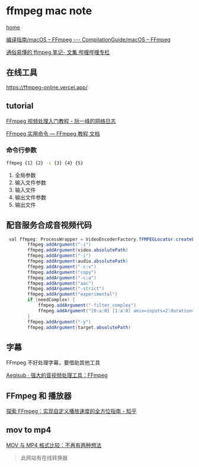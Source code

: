 # ffmpeg mac note

[home](https://ffmpeg.org)

[编译指南/macOS – FFmpeg --- CompilationGuide/macOS – FFmpeg](https://trac.ffmpeg.org/wiki/CompilationGuide/macOS)

[通俗易懂的 ffmpeg 笔记- 文集 哔哩哔哩专栏](https://www.bilibili.com/read/readlist/rl191609?spm_id_from=333.999.0.0)

## 在线工具

<https://ffmpeg-online.vercel.app/>

## tutorial

[FFmpeg 视频处理入门教程 - 阮一峰的网络日志](https://www.ruanyifeng.com/blog/2020/01/ffmpeg.html)

[FFmpeg 实用命令 — FFmpeg 教程 文档](https://wklchris.github.io/blog/FFmpeg/FFmpeg.html#id10)

### 命令行参数

```sh
ffmpeg {1} {2} -i {3} {4} {5}
```

1. 全局参数
2. 输入文件参数
3. 输入文件
4. 输出文件参数
5. 输出文件

## 配音服务合成音视频代码

```java
 val ffmpeg: ProcessWrapper = VideoEncoderFactory.fFMPEGLocator.createExecutor()
        ffmpeg.addArgument("-i")
        ffmpeg.addArgument(video.absolutePath)
        ffmpeg.addArgument("-i")
        ffmpeg.addArgument(audio.absolutePath)
        ffmpeg.addArgument("-c:v")
        ffmpeg.addArgument("copy")
        ffmpeg.addArgument("-c:a")
        ffmpeg.addArgument("aac")
        ffmpeg.addArgument("-strict")
        ffmpeg.addArgument("experimental")
        if (needComplex) {
            ffmpeg.addArgument("-filter_complex")
            ffmpeg.addArgument("[0:a:0] [1:a:0] amix=inputs=2:duration=longest")
        }
        ffmpeg.addArgument("-y")
        ffmpeg.addArgument(target.absolutePath)
```

## 字幕

FFmpeg 不好处理字幕，要借助其他工具

[Aegisub · 强大的音视频处理工具：FFmpeg](https://book.crifan.com/books/media_process_ffmpeg/website/subtitle/edit/aegisub.html)

## FFmpeg 和 播放器

[探索 FFmpeg：实现自定义播放速度的全方位指南 - 知乎](https://zhuanlan.zhihu.com/p/655318441)

## mov to mp4

[MOV 与 MP4 格式比较：不再有两种想法](https://video-converter.com/cn/blog/mov-vs-mp4)

> 此网站有在线转换器
